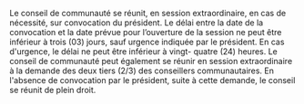 Le conseil de communauté se réunit, en session extraordinaire, en cas de nécessité, sur convocation du président. Le délai entre la date de la convocation et la date prévue pour l’ouverture de la session ne peut être inférieur à trois (03) jours, sauf urgence indiquée par le président. En cas d'urgence, le délai ne peut être inférieur à vingt- quatre (24) heures.
Le conseil de communauté peut également se réunir en session extraordinaire à la demande des deux tiers (2/3) des conseillers communautaires. En l'absence de convocation par le président, suite à cette demande, le conseil se réunit de plein droit.
